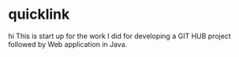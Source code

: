 # quicklink
hi
This is start up for the work I did for developing a GIT HUB project
followed by Web application in Java.
